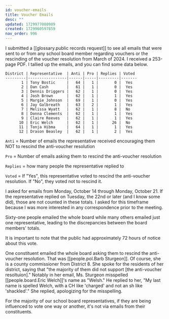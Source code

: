 ```yaml
---
id: voucher-emails
title: Voucher Emails
desc: ""
updated: 1729977080989
created: 1729960597859
nav_order: 996
---
```


I submitted a [[glossary.public records request]] to see all emails that were sent to or from any school board member regarding vouchers or the rescinding of the voucher resolution from March of 2024. I received a 253-page PDF. I tallied up the emails, and you can find some data below.

```
District | Representative  | Anti | Pro | Replies | Voted
---------|-----------------|------|-----|---------|-------
       1 | Tony Bostic     |   64 |   1 |       0 |  Yes
       2 | Dan Cash        |   61 |   1 |       0 |  Yes
       3 | Dennis Driggers |   62 |   1 |       0 |  Yes
       4 | Josh Brown      |   62 |   1 |       1 |  Yes
       5 | Margie Johnson  |   69 |   1 |       0 |  Yes
       6 | Jay Galbreath   |   63 |   2 |       1 |  Yes
       7 | Melissa Wyatt   |   62 |   1 |       8 |  No
       8 | Donna Clements  |   62 |   1 |       1 |  Yes
       9 | Claire Reeves   |   62 |   1 |       1 |  Yes
      10 | Eric Welch      |   62 |   1 |      26 |  No
      11 | Tonja Hibma     |   64 |   1 |       1 |  Yes
      12 | Drason Beasley  |   62 |   1 |       2 |  Yes
```

`Anti` = Number of emails the representative received encouraging them NOT to rescind the anti-voucher resolution

`Pro` = Number of emails asking them to rescind the anti-voucher resolution

`Replies` = how many people the representative replied to

`Voted` = If "Yes", this representative voted to rescind the anti-voucher resolution. If "No", they voted not to rescind it.

I asked for emails from Monday, October 14 through Monday, October 21. If the representative replied on Tuesday, the 22nd or later (and I know some did), those are not counted in these totals. I asked for this timeframe because I was more interested in any correspondence prior to the meeting.

Sixty-one people emailed the whole board while many others emailed just one representative, leading to the discrepancies between the board members' totals.

It is important to note that the public had approximately 72 hours of notice about this vote.

One constituent emailed the whole board asking them to rescind the anti-voucher resolution. That was [[people.pol.Barb Sturgeon]]. Of course, she is a county commissioner from District 8. She spoke for the residents of her district, saying that "the majority of them did not support [the anti-voucher resoltuion]." Notably in her email, Ms. Sturgeon misspelled [[people.board.Eric Welch]]'s name as "Welsh." He replied to her, "My last name is spelled Welch, with a CH like 'charged' and not an sh like 'shackled'." She replied, apologizing for the misspelling.

For the majority of our school board representatives, if they are being influenced to vote one way or another, it's not via emails from their constituents.
